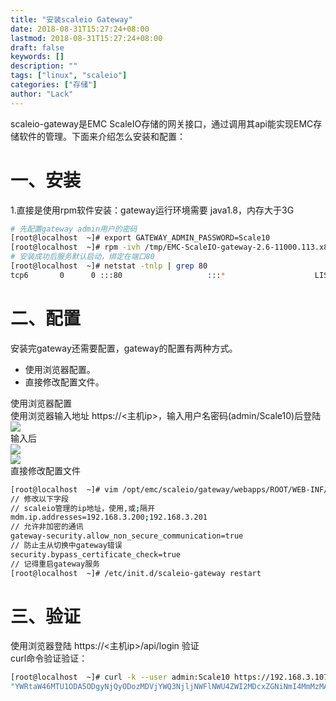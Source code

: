 ```yaml
---
title: "安装scaleio Gateway"
date: 2018-08-31T15:27:24+08:00
lastmod: 2018-08-31T15:27:24+08:00
draft: false
keywords: []
description: ""
tags: ["linux", "scaleio"]
categories: ["存储"]
author: "Lack"
---
```


scaleio-gateway是EMC ScaleIO存储的网关接口，通过调用其api能实现EMC存储软件的管理。下面来介绍怎么安装和配置：<br />

# 一、安装
1.直接是使用rpm软件安装：gateway运行环境需要 java1.8，内存大于3G
```bash
# 先配置gateway admin用户的密码
[root@localhost  ~]# export GATEWAY_ADMIN_PASSWORD=Scale10 
[root@localhost  ~]# rpm -ivh /tmp/EMC-ScaleIO-gateway-2.6-11000.113.x86_64.rpm 
# 安装成功后服务默认启动，绑定在端口80
[root@localhost  ~]# netstat -tnlp | grep 80 
tcp6       0      0 :::80                   :::*                    LISTEN      4225/java
```

# 二、配置
安装完gateway还需要配置，gateway的配置有两种方式。

- 使用浏览器配置。
- 直接修改配置文件。



使用浏览器配置<br />使用浏览器输入地址 https://<主机ip>，输入用户名密码(admin/Scale10)后登陆 <br />
![](https://raw.githubusercontent.com/xingyys/myblog/main/post/images/20201030102048.png)
<br />输入后<br />
![](https://raw.githubusercontent.com/xingyys/myblog/main/post/images/20201030102116.png)
<br />
![](https://raw.githubusercontent.com/xingyys/myblog/main/post/images/20201030102139.png)
<br />直接修改配置文件
```bash
[root@localhost  ~]# vim /opt/emc/scaleio/gateway/webapps/ROOT/WEB-INF/classes/gatewayUser.properties 
// 修改以下字段
// scaleio管理的ip地址，使用,或;隔开
mdm.ip.addresses=192.168.3.200;192.168.3.201
// 允许非加密的通讯
gateway-security.allow_non_secure_communication=true
// 防止主从切换中gateway错误
security.bypass_certificate_check=true
// 记得重启gateway服务
[root@localhost  ~]# /etc/init.d/scaleio-gateway restart
```

# 三、验证
使用浏览器登陆 https://<主机ip>/api/login 验证<br />curl命令验证验证：
```bash
[root@localhost  ~]# curl -k --user admin:Scale10 https://192.168.3.107/api/login
"YWRtaW46MTU1ODA5ODgyNjQyODozMDVjYWQ3NjljNWFlNWU4ZWI2MDcxZGNiNmI4MmMzMA"
```

